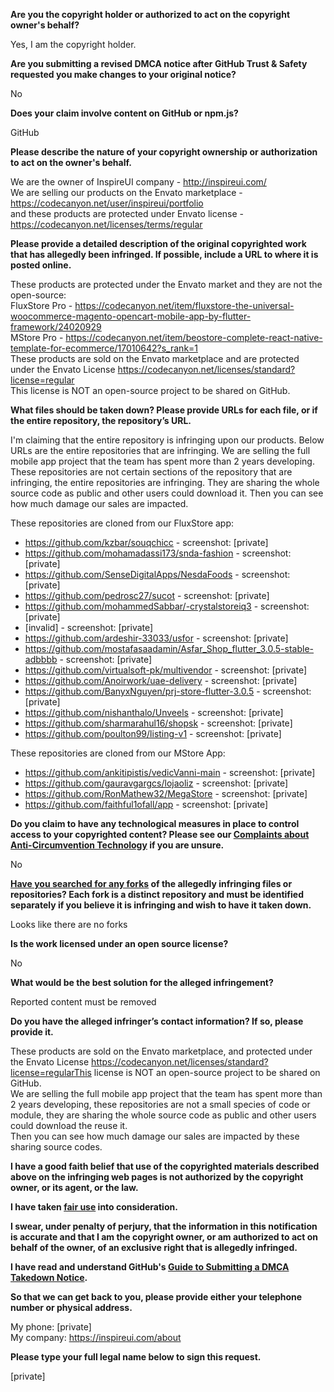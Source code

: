 **Are you the copyright holder or authorized to act on the copyright owner's behalf?**

Yes, I am the copyright holder.

**Are you submitting a revised DMCA notice after GitHub Trust & Safety requested you make changes to your original notice?**

No

**Does your claim involve content on GitHub or npm.js?**

GitHub

**Please describe the nature of your copyright ownership or authorization to act on the owner's behalf.**

We are the owner of InspireUI company - http://inspireui.com/  
We are selling our products on the Envato marketplace - https://codecanyon.net/user/inspireui/portfolio  
and these products are protected under Envato license - https://codecanyon.net/licenses/terms/regular

**Please provide a detailed description of the original copyrighted work that has allegedly been infringed. If possible, include a URL to where it is posted online.**

These products are protected under the Envato market and they are not the open-source:  
FluxStore Pro - https://codecanyon.net/item/fluxstore-the-universal-woocommerce-magento-opencart-mobile-app-by-flutter-framework/24020929  
MStore Pro - https://codecanyon.net/item/beostore-complete-react-native-template-for-ecommerce/17010642?s_rank=1  
These products are sold on the Envato marketplace and are protected under the Envato License https://codecanyon.net/licenses/standard?license=regular  
This license is NOT an open-source project to be shared on GitHub.

**What files should be taken down? Please provide URLs for each file, or if the entire repository, the repository’s URL.**

I'm claiming that the entire repository is infringing upon our products. Below URLs are the entire repositories that are infringing.
We are selling the full mobile app project that the team has spent more than 2 years developing. These repositories are not certain sections of the repository that are infringing, the entire repositories are infringing. They are sharing the whole source code as public and other users could download it. Then you can see how much damage our sales are impacted.

These repositories are cloned from our FluxStore app:  
- https://github.com/kzbar/souqchicc - screenshot: [private]  
- https://github.com/mohamadassi173/snda-fashion - screenshot: [private]  
- https://github.com/SenseDigitalApps/NesdaFoods - screenshot: [private]  
- https://github.com/pedrosc27/sucot - screenshot: [private]  
- https://github.com/mohammedSabbar/-crystalstoreiq3 - screenshot: [private]  
- [invalid] - screenshot: [private]  
- https://github.com/ardeshir-33033/usfor - screenshot: [private]  
- https://github.com/mostafasaadamin/Asfar_Shop_flutter_3.0.5-stable-adbbbb - screenshot: [private]  
- https://github.com/virtualsoft-pk/multivendor - screenshot: [private]  
- https://github.com/Anoirwork/uae-delivery - screenshot: [private]  
- https://github.com/BanyxNguyen/prj-store-flutter-3.0.5 - screenshot: [private]  
- https://github.com/nishanthalo/Unveels - screenshot: [private]  
- https://github.com/sharmarahul16/shopsk - screenshot: [private]  
- https://github.com/poulton99/listing-v1 - screenshot: [private]  

These repositories are cloned from our MStore App:  
- https://github.com/ankitipistis/vedicVanni-main - screenshot: [private]  
- https://github.com/gauravgargcs/lojaoliz - screenshot: [private]  
- https://github.com/RonMathew32/MegaStore - screenshot: [private]  
- https://github.com/faithful1ofall/app - screenshot: [private]  

**Do you claim to have any technological measures in place to control access to your copyrighted content? Please see our <a href="https://docs.github.com/articles/guide-to-submitting-a-dmca-takedown-notice#complaints-about-anti-circumvention-technology">Complaints about Anti-Circumvention Technology</a> if you are unsure.**

No

**<a href="https://docs.github.com/articles/dmca-takedown-policy#b-what-about-forks-or-whats-a-fork">Have you searched for any forks</a> of the allegedly infringing files or repositories? Each fork is a distinct repository and must be identified separately if you believe it is infringing and wish to have it taken down.**

Looks like there are no forks

**Is the work licensed under an open source license?**

No

**What would be the best solution for the alleged infringement?**

Reported content must be removed

**Do you have the alleged infringer’s contact information? If so, please provide it.**

These products are sold on the Envato marketplace, and protected under the Envato License https://codecanyon.net/licenses/standard?license=regularThis license is NOT an open-source project to be shared on GitHub.  
We are selling the full mobile app project that the team has spent more than 2 years developing, these repositories are not a small species of code or module, they are sharing the whole source code as public and other users could download the reuse it.   
Then you can see how much damage our sales are impacted by these sharing source codes.

**I have a good faith belief that use of the copyrighted materials described above on the infringing web pages is not authorized by the copyright owner, or its agent, or the law.**

**I have taken <a href="https://www.lumendatabase.org/topics/22">fair use</a> into consideration.**

**I swear, under penalty of perjury, that the information in this notification is accurate and that I am the copyright owner, or am authorized to act on behalf of the owner, of an exclusive right that is allegedly infringed.**

**I have read and understand GitHub's <a href="https://docs.github.com/articles/guide-to-submitting-a-dmca-takedown-notice/">Guide to Submitting a DMCA Takedown Notice</a>.**

**So that we can get back to you, please provide either your telephone number or physical address.**

My phone: [private]  
My company: https://inspireui.com/about

**Please type your full legal name below to sign this request.**

[private]  
